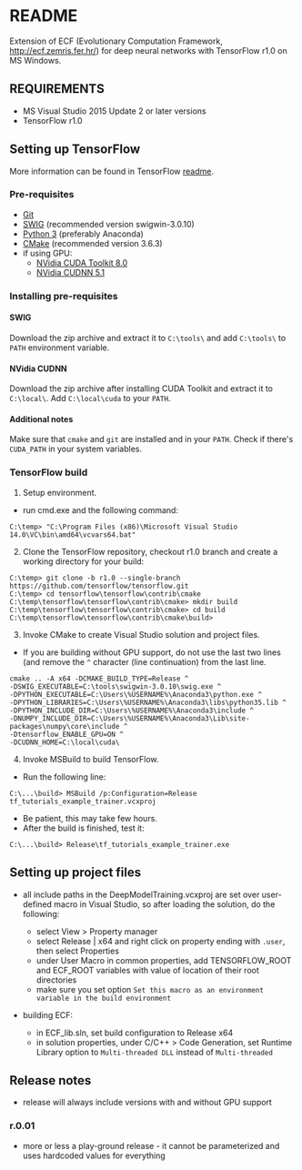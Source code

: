 # README #

Extension of ECF (Evolutionary Computation Framework, http://ecf.zemris.fer.hr/) for deep neural networks with TensorFlow r1.0 on MS Windows.


## REQUIREMENTS ##

* MS Visual Studio 2015 Update 2 or later versions
* TensorFlow r1.0


## Setting up TensorFlow ##

More information can be found in TensorFlow [readme](https://github.com/tensorflow/tensorflow/blob/master/tensorflow/contrib/cmake/README.md).
### Pre-requisites ###
* [Git](http://git-scm.com)
* [SWIG](http://www.swig.org/download.html) (recommended version swigwin-3.0.10)
* [Python 3](https://www.continuum.io/downloads) (preferably Anaconda)
* [CMake](https://cmake.org/files/v3.6/cmake-3.6.3-win64-x64.msi) (recommended version 3.6.3)
* if using GPU:
    - [NVidia CUDA Toolkit 8.0](https://developer.nvidia.com/cuda-downloads)
    - [NVidia CUDNN 5.1](https://developer.nvidia.com/cudnn)
### Installing pre-requisites ###
#### SWIG ####
Download the zip archive and extract it to `C:\tools\` and add `C:\tools\` to `PATH` environment variable.
#### NVidia CUDNN ####
Download the zip archive after installing CUDA Toolkit and extract it to `C:\local\`. Add `C:\local\cuda` to your `PATH`.
#### Additional notes ####
Make sure that `cmake` and `git` are installed and in your `PATH`. Check if there's `CUDA_PATH` in your system variables.


### TensorFlow build ###

1.  Setup environment.
* run cmd.exe and the following command:

```
C:\temp> "C:\Program Files (x86)\Microsoft Visual Studio 14.0\VC\bin\amd64\vcvars64.bat"
```

2. Clone the TensorFlow repository, checkout r1.0 branch and create a working directory for your build:

```
C:\temp> git clone -b r1.0 --single-branch https://github.com/tensorflow/tensorflow.git
C:\temp> cd tensorflow\tensorflow\contrib\cmake
C:\temp\tensorflow\tensorflow\contrib\cmake> mkdir build
C:\temp\tensorflow\tensorflow\contrib\cmake> cd build
C:\temp\tensorflow\tensorflow\contrib\cmake\build>
```

3. Invoke CMake to create Visual Studio solution and project files.
* If you are building without GPU support, do not use the last two lines (and remove the `^` character (line continuation) from the last line.    
```
cmake .. -A x64 -DCMAKE_BUILD_TYPE=Release ^
-DSWIG_EXECUTABLE=C:\tools\swigwin-3.0.10\swig.exe ^
-DPYTHON_EXECUTABLE=C:\Users\%USERNAME%\Anaconda3\python.exe ^
-DPYTHON_LIBRARIES=C:\Users\%USERNAME%\Anaconda3\libs\python35.lib ^
-DPYTHON_INCLUDE_DIR=C:\Users\%USERNAME%\Anaconda3\include ^
-DNUMPY_INCLUDE_DIR=C:\Users\%USERNAME%\Anaconda3\Lib\site-packages\numpy\core\include ^
-Dtensorflow_ENABLE_GPU=ON ^
-DCUDNN_HOME=C:\local\cuda\
```

4. Invoke MSBuild to build TensorFlow. 
* Run the following line:  

```
C:\...\build> MSBuild /p:Configuration=Release tf_tutorials_example_trainer.vcxproj
```    

* Be patient, this may take few hours.
* After the build is finished, test it:
    
```
C:\...\build> Release\tf_tutorials_example_trainer.exe
```
    
    
## Setting up project files ##

* all include paths in the DeepModelTraining.vcxproj are set over user-defined macro in Visual Studio, so after loading the solution, do the following:
    - select View > Property manager
    - select Release | x64 and right click on property ending with `.user`, then select Properties
    - under User Macro in common properties, add TENSORFLOW_ROOT and ECF_ROOT variables with value of location of their root directories
    - make sure you set option `Set this macro as an environment variable in the build environment`
    
* building ECF:
    - in ECF_lib.sln, set build configuration to Release x64
    - in solution properties, under C/C++ > Code Generation, set Runtime Library option
      to `Multi-threaded DLL` instead of `Multi-threaded`
        
        
## Release notes ##

* release will always include versions with and without GPU support
    
### r.0.01 ###
    
* more or less a play-ground release - it cannot be parameterized and uses hardcoded values for everything